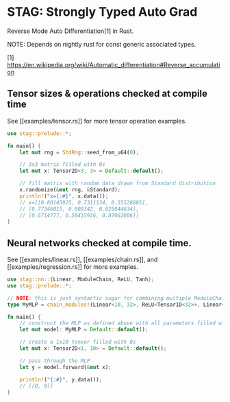# STAG: Strongly Typed Auto Grad

Reverse Mode Auto Differentiation[1] in Rust.

NOTE: Depends on nightly rust for const generic associated types.

[1] https://en.wikipedia.org/wiki/Automatic_differentiation#Reverse_accumulation

## Tensor sizes & operations checked at compile time

See [[examples/tensor.rs]] for more tensor operation examples.

```rust
use stag::prelude::*;

fn main() {
    let mut rng = StdRng::seed_from_u64(0);

    // 3x3 matrix filled with 0s
    let mut x: Tensor2D<3, 3> = Default::default();

    // fill matrix with random data drawn from Standard distribution
    x.randomize(&mut rng, &Standard);
    println!("x={:#}", x.data());
    // x=[[0.80145925, 0.7311134, 0.55528885],
    // [0.77346015, 0.809342, 0.025844634],
    // [0.6714777, 0.58415926, 0.87062806]]
}
```

## Neural networks checked at compile time.

See [[examples/linear.rs]], [[examples/chain.rs]], and [[examples/regression.rs]] for more examples.

```rust
use stag::nn::{Linear, ModuleChain, ReLU, Tanh};
use stag::prelude::*;

// NOTE: this is just syntactic sugar for combining multiple ModuleChain structs together.
type MyMLP = chain_modules!(Linear<10, 32>, ReLU<Tensor1D<32>>, Linear<32, 32>, ReLU<Tensor1D<32>>, Linear<32, 2>, Tanh<Tensor1D<2>>);

fn main() {
    // construct the MLP as defined above with all parameters filled with 0s
    let mut model: MyMLP = Default::default();

    // create a 1x10 tensor filled with 0s
    let mut x: Tensor2D<1, 10> = Default::default();

    // pass through the MLP
    let y = model.forward(&mut x);

    println!("{:#}", y.data());
    // [[0, 0]]
}
```

